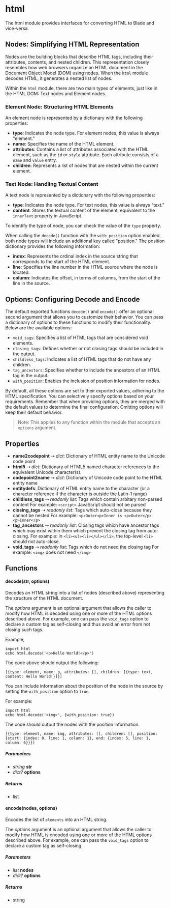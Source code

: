 # html

The html module provides interfaces for converting HTML to Blade and vice-versa.

## Nodes: Simplifying HTML Representation

Nodes are the building blocks that describe HTML tags, including their attributes, contents, and nested children. This representation closely resembles how web browsers organize an HTML document in the Document Object Model (DOM) using nodes. When the `html` module decodes HTML, it generates a nested list of nodes.

Within the `html` module, there are two main types of elements, just like in the HTML DOM: Text nodes and Element nodes.

### Element Node: Structuring HTML Elements

An element node is represented by a dictionary with the following properties:

- **type**: Indicates the node type. For element nodes, this value is always "element."
- **name**: Specifies the name of the HTML element.
- **attributes**: Contains a list of attributes associated with the HTML element, such as the `id` or `style` attribute. Each attribute consists of a `name` and `value` entry.
- **children**: Represents a list of nodes that are nested within the current element.

### Text Node: Handling Textual Content

A text node is represented by a dictionary with the following properties:

- **type**: Indicates the node type. For text nodes, this value is always "text."
- **content**: Stores the textual content of the element, equivalent to the `innerText` property in JavaScript.

To identify the type of node, you can check the value of the `type` property.

When calling the `decode()` function with the `with_position` option enabled, both node types will include an additional key called "position." The position dictionary provides the following information:

- **index**: Represents the ordinal index in the source string that corresponds to the start of the HTML element.
- **line**: Specifies the line number in the HTML source where the node is located.
- **column**: Indicates the offset, in terms of columns, from the start of the line in the source.

## Options: Configuring Decode and Encode

The default exported functions `decode()` and `encode()` offer an optional second argument that allows you to customize their behavior. You can pass a dictionary of options to these functions to modify their functionality. Below are the available options:

- `void_tags`: Specifies a list of HTML tags that are considered void elements.
- `closing_tags`: Defines whether or not closing tags should be included in the output.
- `childless_tags`: Indicates a list of HTML tags that do not have any children.
- `tag_ancestors`: Specifies whether to include the ancestors of an HTML tag in the output.
- `with_position`: Enables the inclusion of position information for nodes.

By default, all these options are set to their exported values, adhering to the HTML specification. You can selectively specify options based on your requirements. Remember that when providing options, they are merged with the default values to determine the final configuration. Omitting options will keep their default behavior.

> Note: This applies to any function within the module that accepts an `options` argument.

## Properties

- **name2codepoint** &#8674; _dict_: Dictionary of HTML entity name to the Unicode code point
- **html5** &#8674; _dict_: Dictionary of HTML5 named character references to the equivalent Unicode character(s).
- **codepoint2name** &#8674; _dict_: Dictionary of Unicode code point to the HTML entity name
- **entitydefs**: Dictionary of HTML entity name to the character
(or a character reference if the character is outside the Latin-1 range)
- **childless\_tags** &#8674; _readonly_ _list_: Tags which contain arbitary non-parsed content
For example: `<script>` JavaScript should not be parsed
- **closing\_tags** &#8674; _readonly_ _list_: Tags which auto-close because they cannot be nested
For example: `<p>Outer<p>Inner is <p>Outer</p><p>Inner</p>`
- **tag\_ancestors** &#8674; _readonly_ _list_: Closing tags which have ancestor tags which may exist within
them which prevent the closing tag from auto-closing.
For example: in `<li><ul><li></ul></li>`, the top-level `<li>`
should not auto-close.
- **void\_tags** &#8674; _readonly_ _list_: Tags which do not need the closing tag
For example: `<img>` does not need `</img>`  

## Functions

#### decode(str, options)

Decodes an HTML string into a list of nodes (described above) 
representing the structure of the HTML document.

The _options_ argument is an optional argument that allows the caller 
to modify how HTML is decoded using one or more of the HTML options 
described above. For example, one can pass the `void_tags` option to 
declare a custom tag as self-closing and thus avoid an error from not 
closing such tags.

Example,

```blade
import html
echo html.decode('<p>Hello World!</p>')
```

The code above should output the following:

```
[{type: element, name: p, attributes: [], children: [{type: text, content: Hello World!}]}]
```

You can include information about the position of the node in the source by setting the 
`with_position` option to `true`.

For example:

```blade
import html
echo html.decode('<img>', {with_position: true})
```

The code should output the nodes with the position information.

```
[{type: element, name: img, attributes: [], children: [], position: {start: {index: 0, line: 1, column: 1}, end: {index: 5, line: 1, column: 6}}}]
```
##### Parameters

- _string_ **str**
- _dict?_ **options**

##### Returns

- list



#### encode(nodes, options)

Encodes the list of `elements` into an HTML string.

The _options_ argument is an optional argument that allows the caller 
to modify how HTML is encoded using one or more of the HTML options 
described above. For example, one can pass the `void_tags` option to 
declare a custom tag as self-closing.
##### Parameters

- _list_ **nodes**
- _dict?_ **options**

##### Returns

- string




